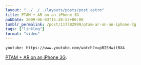 ```yaml
---
layout: "../../../layouts/posts/post.astro"
title: PTAM + AR on an iPhone 3G
pubDate: 2009-06-03T15:20:52+00:00
tumblr_permalink: /post/117382999/ptam-ar-on-an-iphone-3g
tags: ["linklog"]
format: "video"
---
```


`youtube: https://www.youtube.com/watch?v=pBI5HwitBX4`

[PTAM + AR on an iPhone 3G][1].

[1]: https://www.youtube.com/watch?v=pBI5HwitBX4
